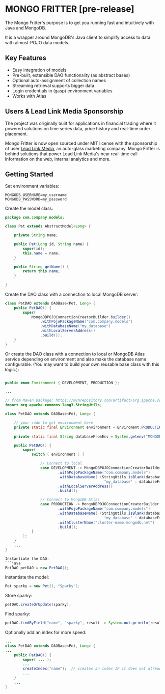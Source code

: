 # MONGO FRITTER [pre-release]
The Mongo Fritter's purpose is to get you running fast and intuitively with Java and MongoDB.

It is a wrapper around MongoDB's Java client to simplify access to data with almost-POJO data models.

## Key Features
+ Easy integration of models
+ Pre-built, extensible DAO functionality (as abstract bases)
+ Optional auto-assignment of collection names
+ Streaming retrieval supports bigger data
+ Login credentials in (gasp) environment variables
+ Works with Atlas

## Users & Lead Link Media Sponsorship

The project was originally built for applications in financial trading where it powered solutions 
on time series data, price history and real-time order placement. 

Mongo Fritter is now open sourced under MIT license with the sponsorship of user
[Lead Link Media](https://leadlinkmedia.com/), 
an auto-glass marketing company.  Mongo Fritter is behind solutions that power 
Lead Link Media's near real-time call information on the web, internal analytics
and more.

## Getting Started

Set environment variables:
```shell
MONGODB_USERNAME=my_username
MONGODB_PASSWORD=my_password
```

Create the model class:
```java
package com.company.models;

class Pet extends AbstractModel<Long> {

    private String name;

    public Pet(Long id, String name) {
        super(id);
        this.name = name;
    }

    public String getName() {
        return this.name;
    }
    
}
```

Create the DAO class with a connection to local MongoDB server:
```java
class PetDAO extends DAOBase<Pet, Long> {
    public PetDAO() {
        super(
            MongoDBPOJOConnectionCreatorBuilder.builder()
                .withPojoPackageName("com.company.models")
                .withDatabaseName("my_database")
                .withLocalServerAddress()
                .build());
    }
}
```

Or create the DAO class with a connection to local or MongoDB Atlas service depending on environment and also make the database name configurable.  (You may want to build your own reusable base class with this logic.):
```java

public enum Environment { DEVELOPMENT, PRODUCTION };

...

// from Maven package: https://mvnrepository.com/artifact/org.apache.commons/commons-lang3
import org.apache.commons.lang3.StringUtils;

class PetDAO extends DAOBase<Pet, Long> {

    // your code to get environment here
    private static final Environment environment = Enviroment.PRODUCTION;
  
    private static final String databaseFromEnv = System.getenv("MONGODB_DATABASE");

    public PetDAO() {
        super(
            switch ( environment ) {

                // Connect to local
                case DEVELOPMENT -> MongoDBPOJOConnectionCreatorBuilder.builder()
                        .withPojoPackageName("com.company.models")
                        .withDatabaseName( (StringUtils.isBlank(databaseFromEnv)) ?
                                             "my_database" : databaseFromEnv )
                        .withLocalServerAddress()
                        .build();

                // Connect to MongoDB Atlas
                case PRODUCTION -> MongoDBPOJOConnectionCreatorBuilder.builder()
                        .withPojoPackageName("com.company.models")
                        .withDatabaseName( (StringUtils.isBlank(databaseFromEnv)) ?
                                             "my_database" : databaseFromEnv )
                        .withClusterName("cluster-name.mongodb.net")
                        .build();
            }
        );
    }
    ...
}

Instantiate the DAO:
```java
PetDAO petDAO = new PetDAO();
```

Instantiate the model:
```java
Pet sparky = new Pet(1, "Sparky");
```

Store sparky:
```java
petDAO.createOrUpdate(sparky);
```

Find sparky:
```java
petDAO.findByField("name", "sparky", result -> System.out.println(result.getName()));
```

Optionally add an index for more speed:
```java
...
class PetDAO extends DAOBase<Pet, Long> {
...
    public PetDAO() {
        super( ... );
        ...
        createIndex("name");  // creates an index IF it does not already exist
        ...
    }
    ...
}
